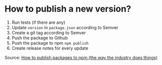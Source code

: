 # How to publish a new version?

1. Run tests (if there are any)
2. Update `version` in `package.json` according to Semver
3. Create a git tag according to Semver
4. Push the package to Github
5. Push the package to npm `npm publish`
6. Create release notes for every update

Source: [How to publish packages to npm (the way the industry does things)](https://zellwk.com/blog/publish-to-npm/)